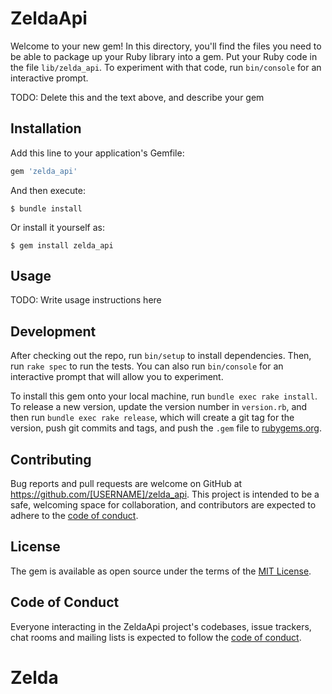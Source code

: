 # ZeldaApi

Welcome to your new gem! In this directory, you'll find the files you need to be able to package up your Ruby library into a gem. Put your Ruby code in the file `lib/zelda_api`. To experiment with that code, run `bin/console` for an interactive prompt.

TODO: Delete this and the text above, and describe your gem

## Installation

Add this line to your application's Gemfile:

```ruby
gem 'zelda_api'
```

And then execute:

    $ bundle install

Or install it yourself as:

    $ gem install zelda_api

## Usage

TODO: Write usage instructions here

## Development

After checking out the repo, run `bin/setup` to install dependencies. Then, run `rake spec` to run the tests. You can also run `bin/console` for an interactive prompt that will allow you to experiment.

To install this gem onto your local machine, run `bundle exec rake install`. To release a new version, update the version number in `version.rb`, and then run `bundle exec rake release`, which will create a git tag for the version, push git commits and tags, and push the `.gem` file to [rubygems.org](https://rubygems.org).

## Contributing

Bug reports and pull requests are welcome on GitHub at https://github.com/[USERNAME]/zelda_api. This project is intended to be a safe, welcoming space for collaboration, and contributors are expected to adhere to the [code of conduct](https://github.com/[USERNAME]/zelda_api/blob/master/CODE_OF_CONDUCT.md).


## License

The gem is available as open source under the terms of the [MIT License](https://opensource.org/licenses/MIT).

## Code of Conduct

Everyone interacting in the ZeldaApi project's codebases, issue trackers, chat rooms and mailing lists is expected to follow the [code of conduct](https://github.com/[USERNAME]/zelda_api/blob/master/CODE_OF_CONDUCT.md).
# Zelda
